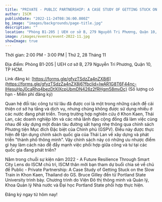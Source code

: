 ```yaml
---
title: "PRIVATE - PUBLIC PARTNERSHIP: A CASE STUDY OF GETTING STUCK ON THE SLOW TRAIN IN KHON KAEN, THAILAND"
author: ISCM
publishDate: "2022-11-24T08:36:00.000Z"
bg_image: "images/backgrounds/page-title.jpg"
description: "" 
location: "Phòng B1-205 | UEH cơ sở B, 279 Nguyễn Tri Phương, Quận 10, TP HCM."
image: /images/events/event-2022-11.jpg
showImage: true
---
```

Thời gian: 2:00 PM - 3:00 PM | Thứ 2, 28 Tháng 11

Địa điểm: Phòng B1-205 | UEH cơ sở B, 279 Nguyễn Tri Phương, Quận 10, TP HCM.

Link đăng kí: [https://forms.gle/gfyzTSdzZa4nZX8j6](https://forms.gle/gfyzTSdzZa4nZX8j6?fbclid=IwAR1G8T6F44nc-IHesuHpJ0caRhq4bezDtXIXcpUbmDN426z2fRHgm58mvDc) (Số lượng có hạn - Miễn phí đăng ký)

Quan hệ đối tác công tư từ lâu đã được coi là một trong những cách để cải thiện cơ sở hạ tầng và dịch vụ, nhưng chúng không được sử dụng nhiều ở các nước đang phát triển. Trong trường hợp nghiên cứu ở Khon Kaen, Thái Lan, các doanh nghiệp lớn và các nhà lãnh đạo cộng đồng đã làm việc cùng nhau để xây dựng một đoàn tàu đường sắt hạng nhẹ thông qua chính sách Phương tiện Mục đích Đặc biệt của Chính phủ (GSPV). Điều này được thực hiện để tận dụng chính sách quốc gia của Thái Lan về xây dựng và phát triển "thành phố thông minh". Vậy chính sách này có những ưu nhược điểm gì hay làm cách nào để đẩy mạnh việc phối hợp giữa công và tư tại các quốc gia đang phát triển?

Nằm trong chuỗi sự kiện năm 2022 - A Future Resilience Through Smart City Lens do ISCM chủ trì, ISCM thân mời bạn tham dự buổi chia sẻ về chủ đề Public - Private Partnership: A Case Study of Getting Stuck on the Slow Train in Khon Kaen, Thailand do GS. Bruce Gilley đến từ Portland State University trình bày. Chương trình do Viện Đô thị thông minh và Quản lý, Khoa Quản lý Nhà nước và Đại học Portland State phối hợp thực hiện.

Đăng ký ngay từ hôm nay!